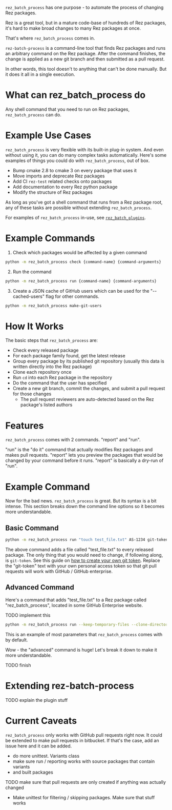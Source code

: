 ``rez_batch_process`` has one purpose - to automate the process of changing Rez packages.

Rez is a great tool, but in a mature code-base of hundreds of Rez packages,
it's hard to make broad changes to many Rez packages at once.

That's where ``rez_batch_process`` comes in.

``rez-batch-process`` is a command-line tool that finds Rez packages
and runs an arbitrary command on the Rez package. After the command
finishes, the change is applied as a new git branch and then submitted
as a pull request.

In other words, this tool doesn't to anything that can't be done
manually. But it does it all in a single execution.


# What can rez_batch_process do

Any shell command that you need to run on Rez packages, ``rez_batch_process`` can do.


# Example Use Cases

``rez_batch_process`` is very flexible with its built-in plug-in system.
And even without using it, you can do many complex tasks automatically.
Here's some examples of things you could do with ``rez_batch_process``,
out of box.

- Bump cmake 2.8 to cmake 3 on every package that uses it
- Move imports and deprecate Rez packages
- Add CI ``rez-test`` related checks onto packages
- Add documentation to every Rez python package
- Modify the structure of Rez packages

As long as you've got a shell command that runs from a Rez package root,
any of these tasks are possible without extending ``rez_batch_process``.

For examples of ``rez_batch_process`` in-use, see
[``rez_batch_plugins``](../rez_batch_plugins).


# Example Commands

1. Check which packages would be affected by a given command

```sh
python -m rez_batch_process check {command-name} {command-arguments}
```

2. Run the command

```sh
python -m rez_batch_process run {command-name} {command-arguments}
```

3. Create a JSON cache of GitHub users which can be used for the
   "--cached-users" flag for other commands.

```sh
python -m rez_batch_process make-git-users
```


# How It Works

The basic steps that ``rez_batch_process`` are:

- Check every released package
- For each package family found, get the latest release
- Group every package by its published git repository (usually this data is written directly into the Rez package)
- Clone each repository once
- Run ``cd`` into each Rez package in the repository
- Do the command that the user has specified
- Create a new git branch, commit the changes, and submit a pull request for those changes
    - The pull request reviewers are auto-detected based on the Rez package's listed authors


# Features

``rez_batch_process`` comes with 2 commands. "report" and "run".

"run" is the "do it" command that actually modifies Rez packages and makes pull requests.
"report" lets you preview the packages that would be changed by your command before it runs.
"report" is basically a dry-run of "run".


# Example Command

Now for the bad news. ``rez_batch_process`` is great. But its syntax is
a bit intense. This section breaks down the command line options so it
becomes more understandable.


## Basic Command

```sh
python -m rez_batch_process run "touch test_file.txt" AS-1234 git-token
```

The above command adds a file called "test_file.txt" to every released
package. The only thing that you would need to change, if following
along, is ``git-token``. See this guide on
[how to create your own git token](https://help.github.com/en/github/authenticating-to-github/creating-a-personal-access-token-for-the-command-line).
Replace the "git-token" text with your own personal access token so that
git pull requests will work with GitHub / GitHub enterprise.


## Advanced Command

Here's a command that adds "test_file.txt" to a Rez package called
"rez_batch_process", located in some GitHub Enterprise website.

TODO implement this
```sh
python -m rez_batch_process run --keep-temporary-files --clone-directory /tmp/repository_clones/attempt_1 --packages rez_batch_process --search-packages-path `rez-config release_packages_path`:$REZ_PACKAGES_PATH "touch test_file.txt" --temporary-directory /tmp/foo/bar shell AS-1234 git-token --base-url https://github-enterprise.com
```

This is an example of most parameters that ``rez_batch_process`` comes with by default.

Wow - the "advanced" command is huge! Let's break it down to make it more understandable.

TODO finish


# Extending rez-batch-process

TODO explain the plugin stuff


# Current Caveats

``rez_batch_process`` only works with GitHub pull requests right now.
It could be extended to make pull requests in bitbucket. If that's the
case, add an issue here and it can be added.

- do more unittest. Variants class
-  make sure run / reporting works with source packages that contain variants
 - and built packages


TODO make sure that pull requests are only created if anything was actually changed
- Make unittest for filtering / skipping packages. Make sure that stuff works
